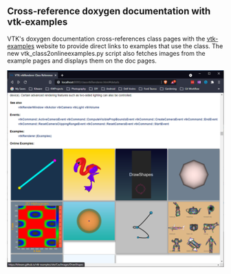 ## Cross-reference doxygen documentation with vtk-examples

VTK's doxygen documentation cross-references class pages with the
[vtk-examples](https://kitware.github.io/vtk-examples/site/) website to provide direct links to
examples that use the class. The new vtk_class2onlineexamples.py script also fetches images from the
example pages and displays them on the doc pages.

![Doxygen-Examples](Doxygen_CrossReference_Examples.png)
